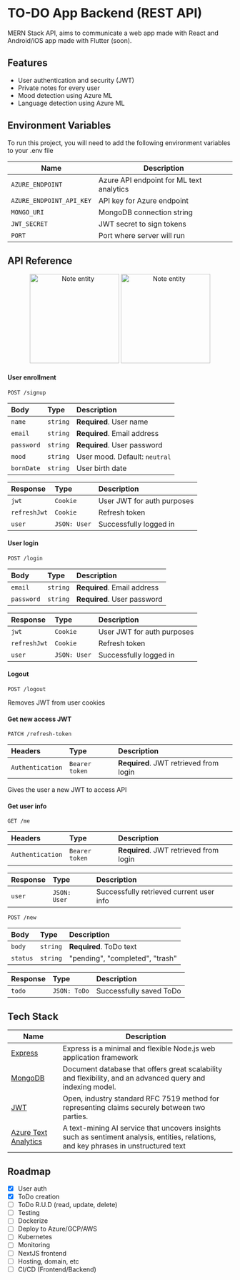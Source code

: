 # TO-DO App Backend (REST API)

MERN Stack API, aims to communicate a web app made with React and Android/iOS app made with Flutter (soon).

## Features

- User authentication and security (JWT)
- Private notes for every user
- Mood detection using Azure ML
- Language detection using Azure ML

## Environment Variables

To run this project, you will need to add the following environment variables to your .env file

| Name                     | Description                              |
| ------------------------ | ---------------------------------------- |
| `AZURE_ENDPOINT`         | Azure API endpoint for ML text analytics |
| `AZURE_ENDPOINT_API_KEY` | API key for Azure endpoint               |
| `MONGO_URI`              | MongoDB connection string                |
| `JWT_SECRET`             | JWT secret to sign tokens                |
| `PORT`                   | Port where server will run               |

## API Reference

<p align="middle">
<img src="https://i.imgur.com/FgCnvKe.png" alt="Note entity" width="200">
<img src="https://i.imgur.com/vcjCz3x.png" alt="Note entity" width="200">
</p>

#### User enrollment

```http
POST /signup
```

| Body       | Type     | Description                   |
| :--------- | :------- | :---------------------------- |
| `name`     | `string` | **Required**. User name       |
| `email`    | `string` | **Required**. Email address   |
| `password` | `string` | **Required**. User password   |
| `mood`     | `string` | User mood. Default: `neutral` |
| `bornDate` | `string` | User birth date               |

| Response     | Type         | Description                |
| :----------- | :----------- | :------------------------- |
| `jwt`        | `Cookie`     | User JWT for auth purposes |
| `refreshJwt` | `Cookie`     | Refresh token              |
| `user`       | `JSON: User` | Successfully logged in     |

#### User login

```http
POST /login
```

| Body       | Type     | Description                 |
| :--------- | :------- | :-------------------------- |
| `email`    | `string` | **Required**. Email address |
| `password` | `string` | **Required**. User password |

| Response     | Type         | Description                |
| :----------- | :----------- | :------------------------- |
| `jwt`        | `Cookie`     | User JWT for auth purposes |
| `refreshJwt` | `Cookie`     | Refresh token              |
| `user`       | `JSON: User` | Successfully logged in     |

#### Logout

```http
POST /logout
```

Removes JWT from user cookies

#### Get new access JWT

```http
PATCH /refresh-token
```

| Headers          | Type           | Description                            |
| :--------------- | :------------- | :------------------------------------- |
| `Authentication` | `Bearer token` | **Required**. JWT retrieved from login |

Gives the user a new JWT to access API

#### Get user info

```http
GET /me
```

| Headers          | Type           | Description                            |
| :--------------- | :------------- | :------------------------------------- |
| `Authentication` | `Bearer token` | **Required**. JWT retrieved from login |

| Response | Type         | Description                              |
| :------- | :----------- | :--------------------------------------- |
| `user`   | `JSON: User` | Successfully retrieved current user info |

```http
POST /new
```

| Body     | Type     | Description                     |
| :------- | :------- | :------------------------------ |
| `body`   | `string` | **Required**. ToDo text         |
| `status` | `string` | "pending", "completed", "trash" |

| Response | Type         | Description             |
| :------- | :----------- | :---------------------- |
| `todo`   | `JSON: ToDo` | Successfully saved ToDo |

## Tech Stack

| Name                                                                                                  | Description                                                                                                                           |
| ----------------------------------------------------------------------------------------------------- | ------------------------------------------------------------------------------------------------------------------------------------- |
| [Express](https://expressjs.com/)                                                                     | Express is a minimal and flexible Node.js web application framework                                                                   |
| [MongoDB](https://www.mongodb.com/es/what-is-mongodb)                                                 | Document database that offers great scalability and flexibility, and an advanced query and indexing model.                            |
| [JWT](https://jwt.io/)                                                                                | Open, industry standard RFC 7519 method for representing claims securely between two parties.                                         |
| [Azure Text Analytics](https://azure.microsoft.com/en-us/services/cognitive-services/text-analytics/) | A text-mining AI service that uncovers insights such as sentiment analysis, entities, relations, and key phrases in unstructured text |

## Roadmap

- [x] User auth
- [x] ToDo creation
- [ ] ToDo R.U.D (read, update, delete)
- [ ] Testing
- [ ] Dockerize
- [ ] Deploy to Azure/GCP/AWS
- [ ] Kubernetes
- [ ] Monitoring
- [ ] NextJS frontend
- [ ] Hosting, domain, etc
- [ ] CI/CD (Frontend/Backend)
